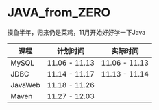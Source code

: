 # JAVA_from_ZERO
摸鱼半年，归来仍是菜鸡，11月开始好好学一下Java

| 课程    | 计划时间      | 实际时间      |
| ------- | ------------- | ------------- |
| MySQL   | 11.06 - 11.13 | 11.06 - 11.13 |
| JDBC    | 11.14 - 11.17 | 11.13 - 11.14 |
| JavaWeb | 11.18 - 11.26 |               |
| Maven   | 11.27 - 12.03 |               |

